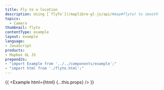 ```yaml
---
title: Fly to a location
description: Using [`flyTo`](/maplibre-gl-js/api/#map#flyto) to smoothly interpolate between locations.
topics:
  - Camera
thumbnail: flyto
contentType: example
layout: example
language:
- JavaScript
products:
- Mapbox GL JS
prependJs:
- "import Example from '../../components/example';"
- "import html from './flyto.html';"
---
```


{{ <Example html={html} {...this.props} /> }}
